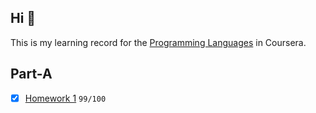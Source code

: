 ## Hi 👋

This is my learning record for the [Programming Languages](https://www.coursera.org/learn/programming-languages) in Coursera.


## Part-A

- [x] [Homework 1](./Part-A/hw01.sml) `99/100`
